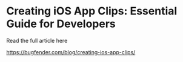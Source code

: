 # Creating iOS App Clips: Essential Guide for Developers

Read the full article here

https://bugfender.com/blog/creating-ios-app-clips/
